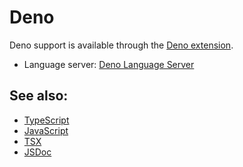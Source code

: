 # Deno

Deno support is available through the [Deno extension](https://github.com/zed-industries/zed/tree/main/extensions/deno).

- Language server: [Deno Language Server](https://docs.deno.com/runtime/manual/advanced/language_server/overview/)

<!--
TBD: Document Deno configuration
TBD: Deno Typescript REPL instructions [docs/repl#typescript-deno](../repl.md#typescript-deno)
-->

## See also:

- [TypeScript](./typescript.md)
- [JavaScript](./javascript.md)
- [TSX](./tsx.md)
- [JSDoc](./jsdoc.md)
